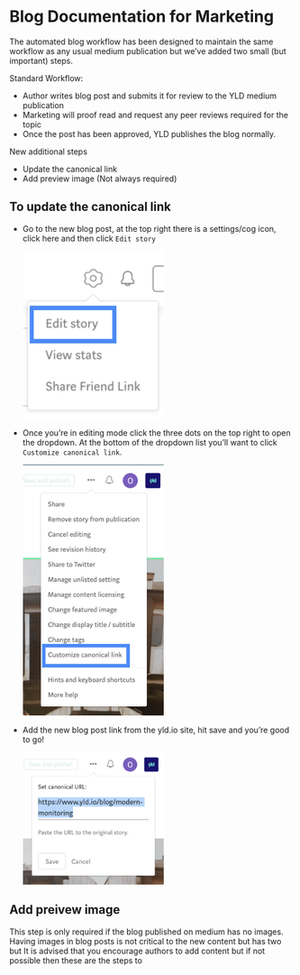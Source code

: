 # Blog Documentation for Marketing

The automated blog workflow has been designed to maintain the same workflow as any usual medium publication but we’ve added two small (but important) steps.

Standard Workflow:

- Author writes blog post and submits it for review to the YLD medium publication
- Marketing will proof read and request any peer reviews required for the topic
- Once the post has been approved, YLD publishes the blog normally.

New additional steps

- Update the canonical link
- Add preview image (Not always required)

## To update the canonical link

- Go to the new blog post, at the top right there is a settings/cog icon, click here and then click `Edit story`

  ![edit post](./assets/edit.png)

- Once you’re in editing mode click the three dots on the top right to open the dropdown. At the bottom of the dropdown list you’ll want to click `Customize canonical link`.

  ![edit canonical](./assets/canonical.png)

- Add the new blog post link from the yld.io site, hit save and you’re good to go!

  ![edit canonical](./assets/canonical-url.png)

## Add preivew image

This step is only required if the blog published on medium has no images. Having images in blog posts is not critical to the new content but has two but It is advised that you encourage authors to add content but if not possible then these are the steps to

